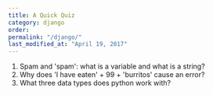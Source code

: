 ```yaml
---
title: A Quick Quiz
category: django
order: 
permalink: "/django/"
last_modified_at: "April 19, 2017"
---
```


1.  Spam and 'spam': what is a variable and what is a string?
2.  Why does 'I have eaten' + 99 + 'burritos' cause an error?
3.  What three data types does python work with?
